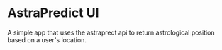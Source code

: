 # AstraPredict UI
A simple app that uses the astraprect api to return astrological position based on a user's location. 
